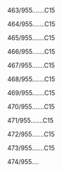 463/955.......C15 


464/955.......C15 


465/955.......C15 


466/955.......C15 


467/955.......C15 


468/955.......C15 


469/955.......C15 


470/955.......C15 


471/955.......C15 


472/955.......C15 


473/955.......C15 


474/955.... 

